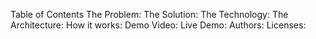 Table of Contents
The Problem:
The Solution:
The Technology:
The Architecture:
How it works:
Demo Video:
Live Demo:
Authors:
Licenses:
